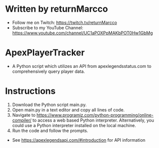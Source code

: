 Written by returnMarcco
========================
* Follow me on Twitch: https://twitch.tv/returnMarcco <br>
* Subscribe to my YouTube Channel: https://www.youtube.com/channel/UC1aPOXPpMAKbPOT0Hw1GbMg

ApexPlayerTracker
==================
* A Python script which utilizes an API from apexlegendsstatus.com to comprehensively query player data.

Instructions
==============

1. Download the Python script main.py.
2. Open main.py in a text editor and copy all lines of code.
3. Navigate to https://www.programiz.com/python-programming/online-compiler/ to access a web based Python interpreter. Alternatively, you could use a Python interpreter installed on the local machine.
4. Run the code and follow the prompts.

* See https://apexlegendsapi.com/#introduction for API information
